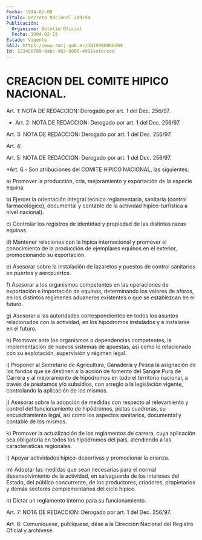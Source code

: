 ```yaml
---
Fecha: 1994-02-09
Título: Decreto Nacional 209/94
Publicación:
  Organismo: Boletín Oficial
  Fecha: 1994-02-15
Estado: Vigente
SAIJ: https://www.saij.gob.ar/DN19940000209
Id: 123456789-0abc-902-0000-4991soterced
---
```

# CREACION DEL COMITE HIPICO NACIONAL.

<a id="1"></a>
Art.  1: NOTA DE REDACCION: Derogado por art. 1 del Dec. 256/97.

<a id="2"></a>
* Art. 2: NOTA DE REDACCION: Derogado por art. 1 del Dec. 256/97.

<a id="3"></a>
Art.  3:  NOTA DE REDACCION: Derogado por art. 1 del Dec. 256/97.

<a id="4"></a>
Art. 4:

<a id="5"></a>
Art.  5: NOTA DE REDACCION: Derogado por art. 1 del Dec. 256/97.

<a id="6"></a>
*Art.  6.-  Son  atribuciones  del COMITE HIPICO NACIONAL, las siguientes:

a) Promover la producción, cría, mejoramiento  y exportación de la especie equina.

b)    Ejercer   la  orientación  integral  técnico  reglamentaria, sanitaria (control  farmacológico),  documental  y  contable  de la actividad hípico-turfística a nivel nacional).

c)  Controlar  los  registros  de  identidad  y  propiedad  de las distintas razas equinas.

d)  Mantener relaciones con la hípica internacional y promover  el conocimiento    de  la  producción  de  ejemplares  equinos  en  el exterior, promocionando su exportación.

e)  Asesorar sobre  la  instalación  de  lazaretos  y  puestos  de control sanitarios en puertos y aeropuertos.

f) Asesorar  a  los  organismos  competentes en las operaciones de exportación e importación de equinos,  determinando  los valores de aforos, en los distintos regímenes aduaneros existentes  o  que  se establezcan en el futuro.

g)  Asesorar  a  las  autoridades  correspondientes  en  todos los asuntos    relacionados    con  la  actividad,  en  los  hipódromos instalados y a instalarse en el futuro.

h) Promover ante los organismos  o  dependencias  competentes,  la implementación   de  nuevos  sistemas  de  apuestas,  así  como  lo relacionado con su  explotación,  supervisión  y régimen legal.

i)  Proponer al Secretario de Agricultura, Ganadería  y  Pesca  la asignación  de  los  fondos  que se destinen a la acción de fomento del Sangre Pura de Carrera y al  mejoramiento de hipódromos en todo el territorio nacional, a través de  préstamos  y/o  subsidios, con arreglo a la legislación vigente, controlando la aplicación  de los mismos.

j)   Asesorar  sobre  la  adopción  de  medidas  con  respecto  al relevamiento  y  control  del  funcionamiento de hipódromos, pistas cuadreras,  su  encuadramiento  legal,    así   como  los  aspectos sanitarios, documental y contable de los mismos.

k) Promover la actualización de los reglamentos  de  carrera, cuya aplicación  sea  obligatoria  en  todos  los  hipódromos del  país, atendiendo a las características regionales.

l) Apoyar actividades hípico-deportivas y promocionar la crianza.

m)  Adoptar  las  medidas  que  sean  necesarias  para  el  normal desenvolvimiento  de  la actividad, en salvaguarda de los intereses del  Estado,  del  público    concurrente,    de  los  productores, criadores, propietarios y demás sectores complementarios  del ciclo hípico.

n)    Dictar    un  reglamento  interno  para  su  funcionamiento.

<a id="7"></a>
Art.  7: NOTA DE REDACCION: Derogado por art. 1 del Dec. 256/97.

<a id="8"></a>
Art.  8: Comuníquese, publíquese, dése a la Dirección Nacional del Registro Oficial y archívese.